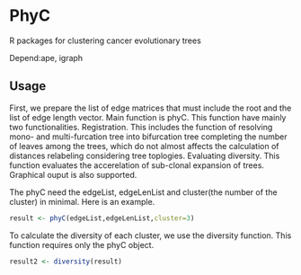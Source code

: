 # PhyC
R packages for clustering cancer evolutionary trees

Depend:ape, igraph

## Usage
First, we prepare the list of edge matrices that must include the root and the list of edge length vector.
Main function is phyC. This function have mainly two functionalities. 
  Registration. This includes the function of 
    resolving mono- and multi-furcation tree into bifurcation tree
    completing the number of leaves among the trees, which do not almost affects the calculation of distances
    relabeling considering tree toplogies.
  Evaluating diversity. This function evaluates the accerelation of sub-clonal expansion of trees. Graphical ouput is also supported.

The phyC need the edgeList, edgeLenList and cluster(the number of the cluster) in minimal. Here is an example.

```R:phyC.R
result <- phyC(edgeList,edgeLenList,cluster=3)
```

To calculate the diversity of each cluster, we use the diversity function. This function requires only the phyC object.

```R:diversity.R
result2 <- diversity(result)
```
